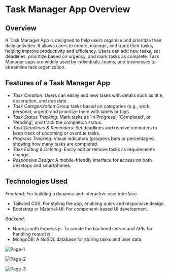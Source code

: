# Task Manager App Overview

## Overview

A Task Manager App is designed to help users organize and prioritize their daily activities. It allows users to create, manage, and track their tasks, helping improve productivity and efficiency. Users can add new tasks, set deadlines, prioritize based on urgency, and mark tasks as complete. Task Manager apps are widely used by individuals, teams, and businesses to streamline task organization.

## Features of a Task Manager App

- *Task Creation*: Users can easily add new tasks with details such as title, description, and due date.
- *Task Categorization*:Group tasks based on categories (e.g., work, personal, urgent) and prioritize them with labels or tags.
- *Task Status Tracking*: Mark tasks as 'In Progress', 'Completed', or 'Pending', and track the completion status.
- *Task Deadlines & Reminders*: Set deadlines and receive reminders to keep track of upcoming or overdue tasks.
- *Progress Tracking*: Visual indicators (progress bars or percentages) showing how many tasks are completed.
- *Task Editing & Deleting*: Easily edit or remove tasks as requirements change.
- *Responsive Design*: A mobile-friendly interface for access on both desktops and smartphones.
  
## Technologies Used

 *Frontend*:
For building a dynamic and interactive user interface.

- Tailwind CSS: For styling the app, enabling quick and responsive design.
- Bootstrap or Material-UI: For component-based UI development.

 *Backend*:
- Node.js with Express.js: To create the backend server and APIs for handling requests.
- MongoDB: A NoSQL database for storing tasks and user data.

![Page-1](https://github.com/user-attachments/assets/b1a785e6-9129-43a0-ad08-03de03f87507)

![Page-2](https://github.com/user-attachments/assets/1ce6f85d-9b61-48f4-9a5c-226417a372d0)

![Page-3](https://github.com/user-attachments/assets/dcb5ad1b-42ea-4467-8777-f3aacb1517ce)
